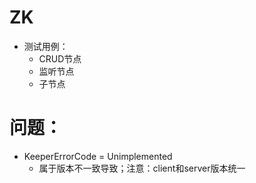 # ZK

- 测试用例：
    - CRUD节点
    - 监听节点
    - 子节点

# 问题：

- KeeperErrorCode = Unimplemented
    - 属于版本不一致导致；注意：client和server版本统一